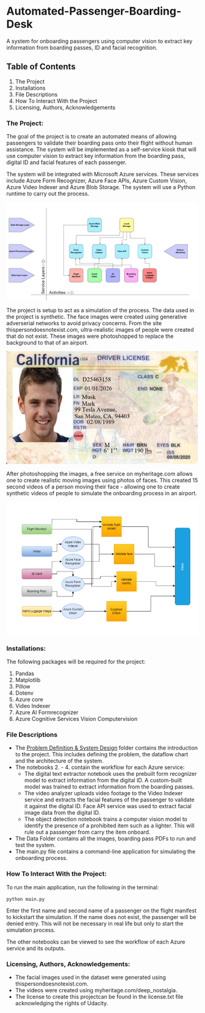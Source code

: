 # Automated-Passenger-Boarding-Desk

A system for onboarding passengers using computer vision to extract key information from boarding passes, ID and facial recognition.  

## Table of Contents
1. The Project
2. Installations
3. File Descriptions
4. How To Interact With the Project
5. Licensing, Authors, Acknowledgements

### The Project: 

The goal of the project is to create an automated means of allowing passengers to validate their boarding pass onto their flight without human assistance. The system will be implemented as a self-service kiosk that will use computer vision to extract key information from the boarding pass, digital ID and facial features of each passenger. 

The system will be integrated with Microsoft Azure services. These services include Azure Form Recognizer, Azure Face APIs, Azure Custom Vision, Azure Video Indexer and Azure Blob Storage. The system will use a Python runtime to carry out the process. 

![Architecture Diagram](./Screenshots/Architecture%20Diagram.png)

The project is setup to act as a simulation of the process. The data used in the project is synthetic. The face images were created using generative adverserial networks to avoid privacy concerns. From the site thispersondoesnotexist.com, ultra-realistic images of people were created that do not exist. These images were photoshopped to replace the background to that of an airport. 

![ca-dl-mark-musk.png](./data/digital_id_template/Test-Images/ca-dl-mark-musk.png)

After photoshopping the images, a free service on myheritage.com allows one to create realistic moving images using photos of faces. This created 15 second videos of a person moving their face - allowing one to create synthetic videos of people to simulate the onboarding process in an airport.  

![Automated Passenger Kiosk Desk](./Screenshots/Automated%20Passenger%20Kiosk%20Desk.png)

### Installations: 
The following packages will be required for the project: 
1. Pandas
2. Matplotlib
3. Pillow
4. Dotenv
5. Azure core
6. Video Indexer
7. Azure AI Formrecognizer
8. Azure Cognitive Services Vision Computervision

### File Descriptions

- The [Problem Definition & System Design](./1.%20Problem%20Defintion%20%26%20System%20Design/) folder contains the introduction to the project. This includes defining the problem, the dataflow chart and the architecture of the system. 
- The notebooks 2. - 4. contain the workflow for each Azure service: 
    - The digital text extractor notebook uses the prebuilt form recognizer model to extract information from the digital ID. A custom-built model was trained to extract information from the boarding passes.
    - The video analyzer uploads video footage to the Video Indexer service and extracts the facial features of the passenger to validate it against the digital ID. Face API service was used to extract facial image data from the digital ID. 
    - The object detection notebook trains a computer vision model to identify the presence of a prohibited item such as a lighter. This will rule out a passenger from carry the item onboard. 
- The Data Folder contains all the images, boarding pass PDFs to run and test the system.      
- The main.py file contains a command-line application for simulating the onboarding process.

### How To Interact With the Project:

To run the main application, run the following in the terminal: 
```
python main.py
``` 
Enter the first name and second name of a passenger on the flight manifest to kickstart the simulation. If the name does not exist, the passenger will be denied entry. This will not be necessary in real life but only to start the simulation process. 

The other notebooks can be viewed to see the workflow of each Azure service and its outputs. 

### Licensing, Authors, Acknowledgements: 

- The facial images used in the dataset were generated using thispersondoesnotexist.com. 
- The videos were created using myheritage.com/deep_nostalgia. 
- The license to create this projectcan be found in the license.txt file acknowledging the rights of Udacity. 
